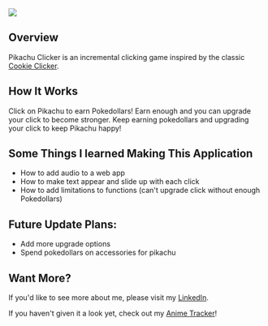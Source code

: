   <img src = "media/pikaclicker.png">
  
  <h2>Overview</h2>
  
  Pikachu Clicker is an incremental clicking game inspired by the classic <a href="https://cookie-clicker.co/">Cookie Clicker</a>. 
  
  <h2>How It Works</h2>
 Click on Pikachu to earn Pokedollars! Earn enough and you can upgrade your click to become stronger. Keep earning pokedollars and upgrading your click to keep Pikachu happy!
 
 
  <h2>Some Things I learned Making This Application</h2>
  
  <ul>
    <li>How to add audio to a web app</li>
    <li>How to make text appear and slide up with each click</li>
    <li>How to add limitations to functions (can't upgrade click without enough Pokedollars)</li>
   </ul>

<h2>Future Update Plans:</h2>
    <ul>
        <li>Add more upgrade options</li>
        <li>Spend pokedollars on accessories for pikachu</li>
    </ul>


<h2>Want More?</h2>
If you'd like to see more about me, please visit my <a href="https://www.linkedin.com/in/icyparkinson/">LinkedIn</a>.

If you haven't given it a look yet, check out my <a href="https://sleepyanime.herokuapp.com">Anime Tracker</a>!
    
